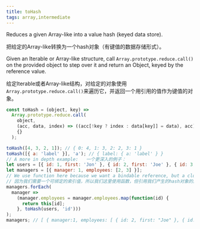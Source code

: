 ```yaml
---
title: toHash
tags: array,intermediate
---
```


Reduces a given Array-like into a value hash (keyed data store).

把给定的Array-like转换为一个hash对象（有键值的数据存储形式）。

Given an Iterable or Array-like structure, call `Array.prototype.reduce.call()` on the provided object to step over it and return an Object, keyed by the reference value.

给定Iterable或者Array-like结构，对给定的对象使用`Array.prototype.reduce.call()`来遍历它，并返回一个用引用的值作为键值的对象。

```js
const toHash = (object, key) =>
  Array.prototype.reduce.call(
    object,
    (acc, data, index) => ((acc[!key ? index : data[key]] = data), acc),
    {}
  );
```

```js
toHash([4, 3, 2, 1]); // { 0: 4, 1: 3, 2: 2, 3: 1 }
toHash([{ a: 'label' }], 'a'); // { label: { a: 'label' } }
// A more in depth example:   一个更深入的例子：
let users = [{ id: 1, first: 'Jon' }, { id: 2, first: 'Joe' }, { id: 3, first: 'Moe' }];
let managers = [{ manager: 1, employees: [2, 3] }];
// We use function here because we want a bindable reference, but a closure referencing the hash would work, too.
// 因为我们需要一个可绑定的索引值，所以我们这里使用函数，但引用我们产生的hash对象的闭包是正常工作的。（把toHash结果作为this传给了map的参数函数）
managers.forEach(
  manager =>
    (manager.employees = manager.employees.map(function(id) {
      return this[id];
    }, toHash(users, 'id')))
);
managers; // [ { manager:1, employees: [ { id: 2, first: "Joe" }, { id: 3, first: "Moe" } ] } ]
```